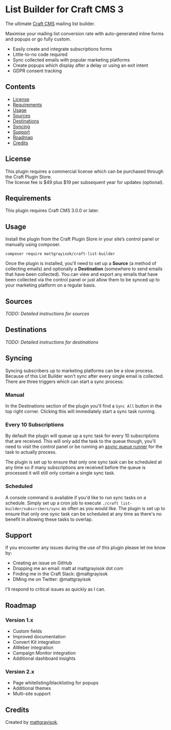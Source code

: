 # List Builder for Craft CMS 3

The ultimate [Craft CMS](https://craftcms.com/) mailing list builder.

Maximise your mailing list conversion rate with auto-generated inline forms and popups or go fully custom.


* Easily create and integrate subscriptions forms
* Little-to-no code required
* Sync collected emails with popular marketing platforms
* Create popups which display after a delay or using an exit intent
* GDPR consent tracking

## Contents

- [License](#license)
- [Requirements](#installation)
- [Usage](#usage)
- [Sources](#sources)
- [Destinations](#destinations)
- [Syncing](#syncing)
- [Support](#support)
- [Roadmap](#roadmap)
- [Credits](#credits)

## License

This plugin requires a commercial license which can be purchased through the Craft Plugin Store.  
The license fee is $49 plus \$19 per subsequent year for updates (optional).

## Requirements

This plugin requires Craft CMS 3.0.0 or later.

## Usage

Install the plugin from the Craft Plugin Store in your site’s control panel or manually using composer.

```
composer require mattgrayisok/craft-list-builder
```

Once the plugin is installed, you'll need to set up a **Source** (a method of collecting emails) and optionally a **Destination** (somewhere to send emails that have been collected). You can view and export any emails that have been collected via the control panel or just allow them to be synced up to your marketing platform on a regular basis.

## Sources

*TODO: Detailed instructions for sources*

## Destinations

*TODO: Detailed instructions for destinations*

## Syncing

Syncing subscribers up to marketing platforms can be a slow process. Because of this List Builder won't sync after every single email is collected. There are three triggers which can start a sync process:

### Manual

In the Destinations section of the plugin you'll find a `Sync All` button in the top right corner. Clicking this will immediately start a sync task running.

### Every 10 Subscriptions

By default the plugin will queue up a sync task for every 10 subscriptions that are received. This will only add the task to the queue though, you'll need to visit the control panel or be running an [async queue runner](https://github.com/ostark/craft-async-queue) for the task to actually process.

The plugin is set up to ensure that only one sync task can be scheduled at any time so if many subscriptions are received before the queue is processed it will still only contain a single sync task.

### Scheduled

A console command is available if you'd like to run sync tasks on a schedule. Simply set up a cron job to execute `./craft list-builder/subscribers/sync` as often as you would like. The plugin is set up to ensure that only one sync task can be scheduled at any time as there's no benefit in allowing these tasks to overlap.

## Support

If you encounter any issues during the use of this plugin please let me know by:

* Creating an issue on GitHub
* Dropping me an email: matt at mattgrayisok dot com
* Finding me in the Craft Slack: @mattgrayisok
* DMing me on Twitter: @mattgrayisok

I'll respond to critical issues as quickly as I can.

## Roadmap

### Version 1.x

- Custom fields
- Improved documentation
- Convert Kit integration
- AWeber integration
- Campaign Monitor integration
- Additional dashboard insights

### Version 2.x

- Page whitelisting/blacklisting for popups
- Additional themes
- Multi-site support


## Credits

Created by [mattgrayisok](https://mattgrayisok.com/).

